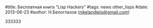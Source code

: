 #title: Бесплатная книга "Lisp Hackers"
#tags: news other_lisps
#date: 2013-06-23
#author: Н.Белоглазов (nikelandjelo@gmail.com)

333333